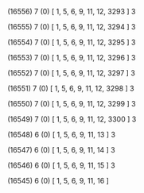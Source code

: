 (16556) 7 (0) [ 1, 5, 6, 9, 11, 12, 3293 ] 3 


(16555) 7 (0) [ 1, 5, 6, 9, 11, 12, 3294 ] 3 


(16554) 7 (0) [ 1, 5, 6, 9, 11, 12, 3295 ] 3 


(16553) 7 (0) [ 1, 5, 6, 9, 11, 12, 3296 ] 3 


(16552) 7 (0) [ 1, 5, 6, 9, 11, 12, 3297 ] 3 


(16551) 7 (0) [ 1, 5, 6, 9, 11, 12, 3298 ] 3 


(16550) 7 (0) [ 1, 5, 6, 9, 11, 12, 3299 ] 3 


(16549) 7 (0) [ 1, 5, 6, 9, 11, 12, 3300 ] 3 


(16548) 6 (0) [ 1, 5, 6, 9, 11, 13 ] 3 


(16547) 6 (0) [ 1, 5, 6, 9, 11, 14 ] 3 


(16546) 6 (0) [ 1, 5, 6, 9, 11, 15 ] 3 


(16545) 6 (0) [ 1, 5, 6, 9, 11, 16 ]  

